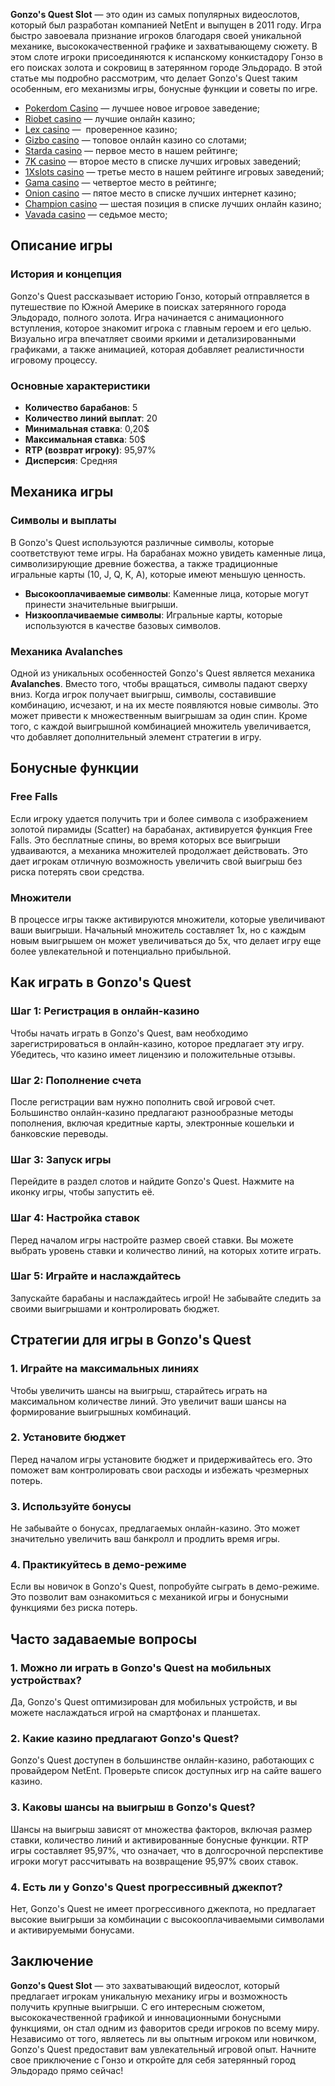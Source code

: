 **Gonzo's Quest Slot** — это один из самых популярных видеослотов, который был разработан компанией NetEnt и выпущен в 2011 году. Игра быстро завоевала признание игроков благодаря своей уникальной механике, высококачественной графике и захватывающему сюжету. В этом слоте игроки присоединяются к испанскому конкистадору Гонзо в его поисках золота и сокровищ в затерянном городе Эльдорадо. В этой статье мы подробно рассмотрим, что делает Gonzo's Quest таким особенным, его механизмы игры, бонусные функции и советы по игре.

* [Pokerdom Casino](https://brandplay.link/FwVc4f) — лучшее новое игровое заведение;
* [Riobet casino](https://brandplay.link/TnjsxFvH) — лучшие онлайн казино;
* [Lex casino](https://brandplay.link/VMqNXPFs) —  проверенное казино;
* [Gizbo casino](https://brandplay.link/rvzLrVLp) — топовое онлайн казино со слотами;
* [Starda casino](https://brandplay.link/HDcDrxLk) — первое место в нашем рейтинге;
* [7K casino](https://brandplay.link/dd46bNgD) — второе место в списке лучших игровых заведений;
* [1Xslots casino](https://brandplay.link/J2ZbqMPZ) — третье место в нашем рейтинге игровых заведений;
* [Gama casino](https://brandplay.link/RD52jZbL) — четвертое место в рейтинге;
* [Onion casino](https://brandplay.link/8LcS6Djb) — пятое место в списке лучших интернет казино;
* [Champion casino](https://temon-gter.cfd/go/9n8?p56190p303844p3509t17502) — шестая позиция в списке лучших онлайн казино;
* [Vavada casino](https://vavadapartner.pro/?promo=75590753-cc8b-4c4a-8d71-99b7a2293439-jud\&target=register) — седьмое место;

## Описание игры

### История и концепция

Gonzo's Quest рассказывает историю Гонзо, который отправляется в путешествие по Южной Америке в поисках затерянного города Эльдорадо, полного золота. Игра начинается с анимационного вступления, которое знакомит игрока с главным героем и его целью. Визуально игра впечатляет своими яркими и детализированными графиками, а также анимацией, которая добавляет реалистичности игровому процессу.

### Основные характеристики

* **Количество барабанов**: 5
* **Количество линий выплат**: 20
* **Минимальная ставка**: 0,20$
* **Максимальная ставка**: 50$
* **RTP (возврат игроку)**: 95,97%
* **Дисперсия**: Средняя

## Механика игры

### Символы и выплаты

В Gonzo's Quest используются различные символы, которые соответствуют теме игры. На барабанах можно увидеть каменные лица, символизирующие древние божества, а также традиционные игральные карты (10, J, Q, K, A), которые имеют меньшую ценность.

* **Высокооплачиваемые символы**: Каменные лица, которые могут принести значительные выигрыши.
* **Низкооплачиваемые символы**: Игральные карты, которые используются в качестве базовых символов.

### Механика Avalanches

Одной из уникальных особенностей Gonzo's Quest является механика **Avalanches**. Вместо того, чтобы вращаться, символы падают сверху вниз. Когда игрок получает выигрыш, символы, составившие комбинацию, исчезают, и на их месте появляются новые символы. Это может привести к множественным выигрышам за один спин. Кроме того, с каждой выигрышной комбинацией множитель увеличивается, что добавляет дополнительный элемент стратегии в игру.

## Бонусные функции

### Free Falls

Если игроку удается получить три и более символа с изображением золотой пирамиды (Scatter) на барабанах, активируется функция Free Falls. Это бесплатные спины, во время которых все выигрыши удваиваются, а механика множителей продолжает действовать. Это дает игрокам отличную возможность увеличить свой выигрыш без риска потерять свои средства.

### Множители

В процессе игры также активируются множители, которые увеличивают ваши выигрыши. Начальный множитель составляет 1x, но с каждым новым выигрышем он может увеличиваться до 5x, что делает игру еще более увлекательной и потенциально прибыльной.

## Как играть в Gonzo's Quest

### Шаг 1: Регистрация в онлайн-казино

Чтобы начать играть в Gonzo's Quest, вам необходимо зарегистрироваться в онлайн-казино, которое предлагает эту игру. Убедитесь, что казино имеет лицензию и положительные отзывы.

### Шаг 2: Пополнение счета

После регистрации вам нужно пополнить свой игровой счет. Большинство онлайн-казино предлагают разнообразные методы пополнения, включая кредитные карты, электронные кошельки и банковские переводы.

### Шаг 3: Запуск игры

Перейдите в раздел слотов и найдите Gonzo's Quest. Нажмите на иконку игры, чтобы запустить её.

### Шаг 4: Настройка ставок

Перед началом игры настройте размер своей ставки. Вы можете выбрать уровень ставки и количество линий, на которых хотите играть.

### Шаг 5: Играйте и наслаждайтесь

Запускайте барабаны и наслаждайтесь игрой! Не забывайте следить за своими выигрышами и контролировать бюджет.

## Стратегии для игры в Gonzo's Quest

### 1. Играйте на максимальных линиях

Чтобы увеличить шансы на выигрыш, старайтесь играть на максимальном количестве линий. Это увеличит ваши шансы на формирование выигрышных комбинаций.

### 2. Установите бюджет

Перед началом игры установите бюджет и придерживайтесь его. Это поможет вам контролировать свои расходы и избежать чрезмерных потерь.

### 3. Используйте бонусы

Не забывайте о бонусах, предлагаемых онлайн-казино. Это может значительно увеличить ваш банкролл и продлить время игры.

### 4. Практикуйтесь в демо-режиме

Если вы новичок в Gonzo's Quest, попробуйте сыграть в демо-режиме. Это позволит вам ознакомиться с механикой игры и бонусными функциями без риска потерь.

## Часто задаваемые вопросы

### 1. Можно ли играть в Gonzo's Quest на мобильных устройствах?

Да, Gonzo's Quest оптимизирован для мобильных устройств, и вы можете наслаждаться игрой на смартфонах и планшетах.

### 2. Какие казино предлагают Gonzo's Quest?

Gonzo's Quest доступен в большинстве онлайн-казино, работающих с провайдером NetEnt. Проверьте список доступных игр на сайте вашего казино.

### 3. Каковы шансы на выигрыш в Gonzo's Quest?

Шансы на выигрыш зависят от множества факторов, включая размер ставки, количество линий и активированные бонусные функции. RTP игры составляет 95,97%, что означает, что в долгосрочной перспективе игроки могут рассчитывать на возвращение 95,97% своих ставок.

### 4. Есть ли у Gonzo's Quest прогрессивный джекпот?

Нет, Gonzo's Quest не имеет прогрессивного джекпота, но предлагает высокие выигрыши за комбинации с высокооплачиваемыми символами и активируемыми бонусами.

## Заключение

**Gonzo's Quest Slot** — это захватывающий видеослот, который предлагает игрокам уникальную механику игры и возможность получить крупные выигрыши. С его интересным сюжетом, высококачественной графикой и инновационными бонусными функциями, он стал одним из фаворитов среди игроков по всему миру. Независимо от того, являетесь ли вы опытным игроком или новичком, Gonzo's Quest предоставит вам увлекательный игровой опыт. Начните свое приключение с Гонзо и откройте для себя затерянный город Эльдорадо прямо сейчас!
